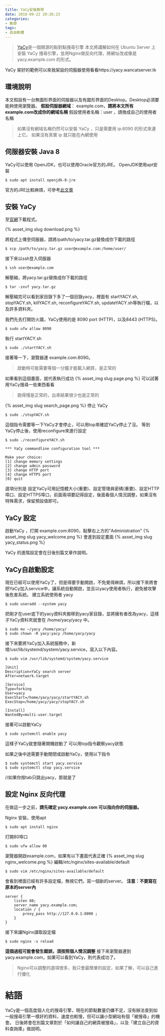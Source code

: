 ```yaml
---
title: YaCy安裝教學
date: 2018-09-22 20:26:23
categories:
- 教學
tags:
- 自由軟體
---
```



> [YaCy](https://yacy.net/en/index.html)是一個開源的點對點搜尋引擎
> 本文將講解如何在 Ubuntu Server 上安裝 YaCy 搜尋引擎，並用Nginx做反向代理，將網址改成像是 yacy.example.com 的形式。

YaCy 架好的範例可以來我架設的伺服器使用看看https://yacy.wancatserver.tk

## 環境說明
本文假設有一台無圖形界面的伺服器以及有圖形界面的Desktop。Desktop必須要能夠使用瀏覽器。
**假設伺服器網域**： example.com，**請將本文所有example.com改成你的網域名稱**
假設使用者名稱：user ，請換成自己的使用者名稱
> 如果沒有網域名稱仍然可以安裝 YaCy ，只是需要用 ip:8090 的形式來連上它。
> 如果沒有真實 ip 就只能在內網使用

## 伺服器安裝 Java 8
YaCy可以使用 OpenJDK，也可以使用Oracle官方的JRE。
OpenJDK使用apt安裝
``` shell
$ sudo apt install openjdk-8-jre
```
官方的JRE比較麻煩，可參考[此文章](https://dotblogs.com.tw/jhsiao/archive/2013/09/03/116186.aspx)

## 安裝 YaCy
至[官網](https://yacy.net/en/index.html)下載程式。

{% asset_img slug download.png %}

將程式上傳至伺服器，請將/path/to/yacy.tar.gz替換成你下載的路徑
``` shell
$ scp /path/to/yacy.tar.gz user@example.com:/home/user/
```
接下來以ssh登入伺服器
``` shell
$ ssh user@example.com
```
解壓縮，將yacy.tar.gz替換成你下載的路徑
``` shell
$ tar -zxvf yacy.tar.gz
```
解壓縮完可以看到家目錄下多了一個目錄yacy，裡面有 startYACY.sh, stopYACY.sh, killYACY.sh, reconfigureYACY.sh, updateYACY.sh等執行檔，以及許多資料夾。

我們先去打開防火牆，YaCy使用的是 8090 port (HTTP)，以及8443 (HTTPS)。

``` shell
$ sudo ufw allow 8090
```
執行 startYACY.sh
``` shell
$ sudo ./startYACY.sh
```
接著等一下，瀏覽器連 example.com:8090。
> 啟動時可能需要等個一分鐘才能載入網頁，是正常的

如果看到這個畫面，就代表執行成功
{% asset_img slug page.png %}
可以試著用YaCy搜尋一些東西看看
> 跑得慢是正常的，出來結果很少也是正常的

{% asset_img slug search_page.png %}
停止 YaCy
``` shell
$ sudo ./stopYACY.sh
```
這個指令需要等一下YaCy才會停止，可以用top來確認YaCy停止了沒。
等到YaCy停止後，使用reconfigure來進行設定
``` shell
$ sudo ./reconfigureYACY.sh

*** YaCy commandline configuration tool ***

Make your choice:
[1] change memory settings
[2] change admin password
[3] change HTTP port
[4] change HTTPS port
[0] quit
```
選項分別是 設定YaCy可用記憶體大小(重要)、設定管理員密碼(重要)、設定HTTP埠口、設定HTTPS埠口，前面兩項要記得設定，後面看個人情況調整，如果沒有特殊需求，保留預設值即可。

## YaCy 設定
啟動YaCy ，打開 example.com:8090，點擊右上方的"Administration"
{% asset_img slug yacy_welcome.png %}
會進到設定畫面
{% asset_img slug yacy_status.png %}

YaCy 的進階設定會在日後別篇文章作說明。

## YaCy自啟動設定
現在已經可以使用YaCy了，但是得要手動開啟，不免覺得麻煩，所以接下來將會把YaCy加入service中，讓系統自動開啟，並且以yacy使用者執行，避免被攻擊後危害系統。
建立系統使用者 yacy
``` shell
$ sudo useradd --system yacy
```
把剛才在user底下的yacy資料夾搬移到yacy家目錄，並將擁有者改為yacy，這樣子YaCy資料夾就會在 /home/yacy/yacy 中。
``` shell
$ sudo mv ~/yacy /home/yacy/
$ sudo chown -R yacy:yacy /home/yacy/yacy
```
接下來要將YaCy加入系統服務中，新增/usr/lib/systemd/system/yacy.service，寫入以下內容。
``` shell
$ sudo vim /usr/lib/systemd/system/yacy.service

[Unit]
Description=YaCy search server
After=network.target

[Service]
Type=forking
User=yacy
ExecStart=/home/yacy/yacy/startYACY.sh
ExecStop=/home/yacy/yacy/stopYACY.sh

[Install]
WantedBy=multi-user.target
```
接著可以啟動YaCy
``` shell
$ sudo systemctl enable yacy
```
這樣子YaCy就會隨著開機啟動了
可以用top指令觀察yacy狀態

如果之後中途需要手動關閉或啟動YaCy，使用以下指令
``` shell
$ sudo systemctl start yacy.service
$ sudo systemctl stop yacy.service
```
//如果你按tab只跳出yacy，那就是了

## 設定 Nginx 反向代理
在做這一步之前，**請先確定 yacy.example.com 可以指向你的伺服器。**

Nginx 安裝，使用apt
``` shell
$ sudo apt install nginx
```
打開80埠口
``` shell
$ sudo ufw allow 80
```
瀏覽器開啟example.com，如果有以下畫面代表正確
{% asset_img slug nginx_welcome.png %}
編輯/etc/nginx/sites-available/default
``` shell
$ sudo vim /etc/nginx/sites-available/default
```
會看到裡面已經有許多設定檔，無視它們，寫一個新的server。
**注意：不要寫在原本的server內**
``` shell
server {
    listen 80;
    server_name yacy.example.com;
    location / {
        proxy_pass http://127.0.0.1:8090 ;
    }
}
```
接下來讓Nginx讀取設定檔
``` shell
$ sudo nginx -s reload
```
**這個過程可能會發生錯誤，須按照個人情況調整**
接下來瀏覽器連到yacy.example.com，如果可以看到YaCy，則代表成功了。
> Nginx可以調整的選項很多，我只會最簡單的設定，如果了解，可以自己進行優化

# 結語
YaCy是一個高度個人化的搜尋引擎，現在的節點數量仍嫌不足，沒有辦法查到如一般搜尋引擎一樣好的資料，速度也較慢，但可以讓小型網站有個「被搜尋」的機會。
日後將會在別篇文章對於「如何讓自己的網頁被搜尋」，以及「建立自己的資料查詢庫」做說明。


